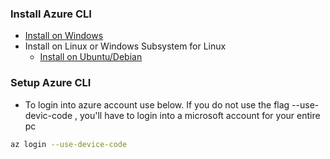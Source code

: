 ### Install Azure CLI

- [Install on Windows](https://learn.microsoft.com/en-us/cli/azure/install-azure-cli-windows?tabs=azure-cli)
- Install on Linux or Windows Subsystem for Linux
    - [Install on Ubuntu/Debian](https://learn.microsoft.com/en-us/cli/azure/install-azure-cli-linux?pivots=apt)

### Setup Azure CLI
- To login into azure account use below. If you do not use the flag --use-devic-code , you'll have to login into a microsoft account for your entire pc
```bash
az login --use-device-code
```
